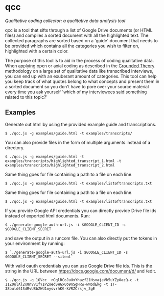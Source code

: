 qcc
===
*Qualitative coding collector: a qualitative data analysis tool*

qcc is a tool that sifts through a list of Google Drive documents (or HTML
files) and compiles a sorted document with all the highlighted text. The
collected paragraphs are sorted based on a 'guide' document that needs to
be provided which contains all the categories you wish to filter on,
highlighted with a certain color.

The purpose of this tool is to aid in the process of coding qualitative
data. When applying open or axial coding as described in the [Grounded
Theory](https://en.wikipedia.org/wiki/Grounded_theory) methodology on
a large set of qualitative data like transcribed interviews, you can
end up with an exuberant amount of categories. This tool can help you keep
track of what quotes belong to what concepts and present them in a sorted
document so you don't have to pore over your source material every time
you ask yourself 'which of my interviewees said something related to this
topic?'

## Examples

Generate out.html by using the provided example guide and transcriptions.
```
$ ./qcc.js -g examples/guide.html -t examples/transcripts/
```

You can also provide files in the form of multiple arguments instead of
a directory.
```
$ ./qcc.js -g examples/guide.html -t examples/transcripts/highlighted_transcript_1.html -t examples/transcripts/highlighted_transcript_2.html

```

Same thing goes for file containing a path to a file on each line.
```
$ ./qcc.js -g examples/guide.html -t examples/listoftranscripts.txt

```

Same thing goes for file containing a path to a file on each line.
```
$ ./qcc.js -g examples/guide.html -t examples/listoftranscripts.txt

```

If you provide Google API credentials you can directly provide Drive file ids
instead of exported html documents. Run:

```
$ ./generate-google-auth-url.js -i $GOOGLE_CLIENT_ID -s $GOOGLE_CLIENT_SECRET
```

and save the output in a runcom file. You can also directly put the tokens
in your environment by running:

```
$ `./generate-google-auth-url.js -i $GOOGLE_CLIENT_ID -s $GOOGLE_CLIENT_SECRET --silent`
```

With valid oauth credentials you can use Google Drive file ids. This is
the string in the URL between https://docs.google.com/document/d/ and
/edit.
```
$ ./qcc.js -g 1OVcc__rOqlRCoJuUxYhazf21HsvajeVk5uYZyOazQ-c -t 11Z0ulAl2x0nVv1fYIPZoedSWGxUo9nSgHRw-wNodEkg -t 1T-38buld61SdRvU8bZWd1mysvrhKG-kVRZCrsjv_3gE

```

